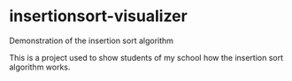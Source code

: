 # insertionsort-visualizer
Demonstration of the insertion sort algorithm

This is a project used to show students of my school how the insertion sort algorithm works.
